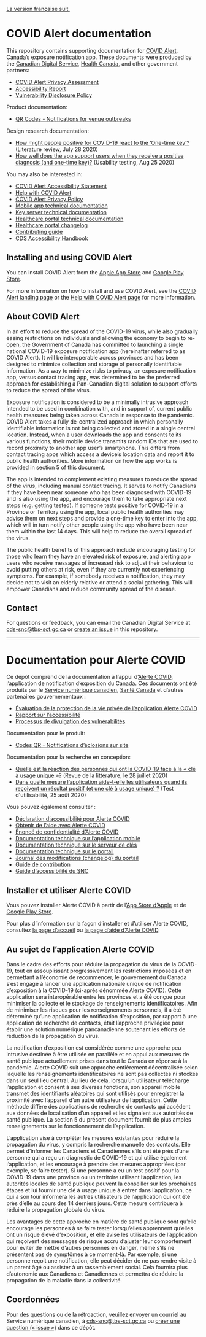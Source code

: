 [La version française suit.](#documentation-pour-alerte-covid)

# COVID Alert documentation

This repository contains supporting documentation for [COVID Alert](https://www.canada.ca/en/public-health/services/diseases/coronavirus-disease-covid-19/covid-alert.html), Canada’s exposure notification app. These documents were produced by the [Canadian Digital Service](https://digital.canada.ca/), [Health Canada](https://www.canada.ca/en/health-canada.html), and other government partners:

*   [COVID Alert Privacy Assessment](https://github.com/cds-snc/covid-alert-documentation/blob/main/COVIDAlertPrivacyAssessment.md)
*   [Accessibility Report](https://github.com/cds-snc/covid-alert-documentation/blob/main/AccessibilityReport.md)
*   [Vulnerability Disclosure Policy](https://github.com/cds-snc/covid-alert-documentation/blob/main/VulnerabilityDisclosurePolicy.md)

Product documentation:

* [QR Codes -  Notifications for venue outbreaks](https://github.com/cds-snc/covid-alert-documentation/blob/product-doc/product/qr-codes.md)

Design research documentation:

*   [How might people positive for COVID-19 react to the ‘One-time key’?](https://github.com/cds-snc/covid-alert-documentation/blob/main/research/LiteratureReview.md) (Literature review, July 28 2020)
*   [How well does the app support users when they receive a positive diagnosis (and one-time key)?](https://github.com/cds-snc/covid-alert-documentation/blob/main/research/UsabilityAug2020.md) (Usability testing, Aug 25 2020)

You may also be interested in:

*   [COVID Alert Accessibility Statement](https://www.canada.ca/en/public-health/services/diseases/coronavirus-disease-covid-19/covid-alert/accessibility-statement.html)
*   [Help with COVID Alert](https://www.canada.ca/en/public-health/services/diseases/coronavirus-disease-covid-19/covid-alert/help.html)
*   [COVID Alert Privacy Policy](https://www.canada.ca/en/public-health/services/diseases/coronavirus-disease-covid-19/covid-alert/privacy-policy.html)
*   [Mobile app technical documentation](https://github.com/cds-snc/covid-alert-app#readme)
*   [Key server technical documentation](https://github.com/cds-snc/covid-alert-server#readme)
*   [Healthcare portal technical documentation](https://github.com/cds-snc/covid-alert-portal#readme)
*   [Healthcare portal changelog](https://github.com/cds-snc/covid-alert-portal/blob/main/CHANGELOG.md)
*   [Contributing guide](https://github.com/cds-snc/covid-alert-app/blob/master/CONTRIBUTING.md)
*   [CDS Accessibility Handbook](https://digital.canada.ca/a11y/)


## Installing and using COVID Alert

You can install COVID Alert from the [Apple App Store](https://apps.apple.com/ca/app/id1520284227) and [Google Play Store](https://play.google.com/store/apps/details?id=ca.gc.hcsc.canada.stopcovid).

For more information on how to install and use COVID Alert, see the [COVID Alert landing page](https://www.canada.ca/en/public-health/services/diseases/coronavirus-disease-covid-19/covid-alert.html) or the [Help with COVID Alert page](https://www.canada.ca/en/public-health/services/diseases/coronavirus-disease-covid-19/covid-alert/help.html) for more information.


## About COVID Alert

In an effort to reduce the spread of the COVID-19 virus, while also gradually easing restrictions on individuals and allowing the economy to begin to re-open, the Government of Canada has committed to launching a single national COVID-19 exposure notification app (hereinafter referred to as COVID Alert). It will be interoperable across provinces and has been designed to minimize collection and storage of personally identifiable information. As a way to minimize risks to privacy, an exposure notification app, versus contact tracing app, was determined to be the preferred approach for establishing a Pan-Canadian digital solution to support efforts to reduce the spread of the virus.

Exposure notification is considered to be a minimally intrusive approach intended to be used in combination with, and in support of, current public health measures being taken across Canada in response to the pandemic. COVID Alert takes a fully de-centralized approach in which personally identifiable information is not being collected and stored in a single central location. Instead, when a user downloads the app and consents to its various functions, their mobile device transmits random IDs that are used to record proximity to another app user’s smartphone. This differs from contact tracing apps which access a device’s location data and report it to public health authorities. More information on how the app works is provided in section 5 of this document.

The app is intended to complement existing measures to reduce the spread of the virus, including manual contact tracing. It serves to notify Canadians if they have been near someone who has been diagnosed with COVID-19 and is also using the app, and encourage them to take appropriate next steps (e.g. getting tested). If someone tests positive for COVID-19 in a Province or Territory using the app, local public health authorities may advise them on next steps and provide a one-time key to enter into the app, which will in turn notify other people using the app who have been near them within the last 14 days. This will help to reduce the overall spread of the virus.

The public health benefits of this approach include encouraging testing for those who learn they have an elevated risk of exposure, and alerting app users who receive messages of increased risk to adjust their behaviour to avoid putting others at risk, even if they are currently not experiencing symptoms. For example, if somebody receives a notification, they may decide not to visit an elderly relative or attend a social gathering. This will empower Canadians and reduce community spread of the disease.


## Contact

For questions or feedback, you can email the Canadian Digital Service at [cds-snc@tbs-sct.gc.ca](mailto:cds-snc@tbs-sct.gc.ca) or [create an issue](https://github.com/cds-snc/covid-alert-documentation/issues) in this repository.

----

# Documentation pour Alerte COVID

Ce dépôt comprend de la documentation à l’appui d’[Alerte COVID](https://www.canada.ca/fr/sante-publique/services/maladies/maladie-coronavirus-covid-19/alerte-covid.html), l’application de notification d’exposition du Canada. Ces documents ont été produits par le [Service numérique canadien](https://numerique.canada.ca/), [Santé Canada](https://www.canada.ca/fr/sante-canada.html) et d’autres partenaires gouvernementaux :   

*   [Évaluation de la protection de la vie privée de l’application Alerte COVID](https://github.com/cds-snc/covid-alert-documentation/blob/main/EvaluationViePriveeAlerteCOVID.md)
*   [Rapport sur l’accessibilité](https://github.com/cds-snc/covid-alert-documentation/blob/main/RapportAccessibilite.md)
*   [Processus de divulgation des vulnérabilités](https://github.com/cds-snc/covid-alert-documentation/blob/main/PolitiqueDivulgationVulnerabilites.md)

Documentation pour le produit:

* [Codes QR - Notifications d’éclosions sur site](https://github.com/cds-snc/covid-alert-documentation/blob/product-doc/produit/codes-qr.md)

Documentation pour la recherche en conception:

*   [Quelle est la réaction des personnes qui ont la COVID-19 face à la « clé à usage unique »?](https://github.com/cds-snc/covid-alert-documentation/blob/main/recherche/RevueLitterature.md) (Revue de la littérature, le 28 juillet 2020)
*   [Dans quelle mesure l’application aide-t-elle les utilisateurs quand ils reçoivent un résultat positif (et une clé à usage unique) ?](https://github.com/cds-snc/covid-alert-documentation/blob/main/recherche/UtilisabiliteAout2020.md) (Test d'utilisabilité, 25 août 2020)

Vous pouvez également consulter :  

*   [Déclaration d’accessibilité pour Alerte COVID](https://www.canada.ca/fr/sante-publique/services/maladies/maladie-coronavirus-covid-19/alerte-covid/declaration-accessibilite.html)
*   [Obtenir de l’aide avec Alerte COVID](https://www.canada.ca/fr/sante-publique/services/maladies/maladie-coronavirus-covid-19/alerte-covid/aide.html)
*   [Énoncé de confidentialité d’Alerte COVID](https://www.canada.ca/fr/sante-publique/services/maladies/maladie-coronavirus-covid-19/alerte-covid/politique-confidentialite.html)
*   [Documentation technique sur l’application mobile](https://github.com/cds-snc/covid-alert-app#readme)
*   [Documentation technique sur le serveur de clés](https://github.com/cds-snc/covid-alert-server#readme)
*   [Documentation technique sur le portail](https://github.com/cds-snc/covid-alert-portal#readme)
*   [Journal des modifications (changelog) du portail](https://github.com/cds-snc/covid-alert-portal/blob/main/CHANGELOG.md)
*   [Guide de contribution](https://github.com/cds-snc/covid-alert-app/blob/master/CONTRIBUTING.md)
*   [Guide d’accessibilité du SNC](https://numerique.canada.ca/a11y/)

## Installer et utiliser Alerte COVID

Vous pouvez installer Alerte COVID à partir de l’[App Store d’Apple](https://apps.apple.com/ca/app/id1520284227?l=fr) et de [Google Play Store](https://play.google.com/store/apps/details?id=ca.gc.hcsc.canada.stopcovid&hl=fr).

Pour plus d’information sur la façon d’installer et d’utiliser Alerte COVID, consultez [la page d’accueil](https://www.canada.ca/fr/sante-publique/services/maladies/maladie-coronavirus-covid-19/alerte-covid.html) ou [la page d’aide d’Alerte COVID](https://www.canada.ca/fr/sante-publique/services/maladies/maladie-coronavirus-covid-19/alerte-covid/aide.html).

## Au sujet de l’application Alerte COVID

Dans le cadre des efforts pour réduire la propagation du virus de la COVID-19, tout en assouplissant progressivement les restrictions imposées et en permettant à l’économie de recommencer, le gouvernement du Canada s’est engagé à lancer une application nationale unique de notification d’exposition à la COVID-19 (ci-après dénommée Alerte COVID). Cette application sera interopérable entre les provinces et a été conçue pour minimiser la collecte et le stockage de renseignements identificatoires. Afin de minimiser les risques pour les renseignements personnels, il a été déterminé qu’une application de notification d’exposition, par rapport à une application de recherche de contacts, était l’approche privilégiée pour établir une solution numérique pancanadienne soutenant les efforts de réduction de la propagation du virus.

La notification d’exposition est considérée comme une approche peu intrusive destinée à être utilisée en parallèle et en appui aux mesures de santé publique actuellement prises dans tout le Canada en réponse à la pandémie. Alerte COVID suit une approche entièrement décentralisée selon laquelle les renseignements identificatoires ne sont pas collectés ni stockés dans un seul lieu central. Au lieu de cela, lorsqu’un utilisateur télécharge l’application et consent à ses diverses fonctions, son appareil mobile transmet des identifiants aléatoires qui sont utilisés pour enregistrer la proximité avec l’appareil d’un autre utilisateur de l’application. Cette méthode diffère des applications de recherche de contacts qui accèdent aux données de localisation d’un appareil et les signalent aux autorités de santé publique. La section 5 du présent document fournit de plus amples renseignements sur le fonctionnement de l’application.

L’application vise à compléter les mesures existantes pour réduire la propagation du virus, y compris la recherche manuelle des contacts. Elle permet d’informer les Canadiens et Canadiennes s’ils ont été près d’une personne qui a reçu un diagnostic de COVID-19 et qui utilise également l’application, et les encourage à prendre des mesures appropriées (par exemple, se faire tester). Si une personne a eu un test positif pour la COVID-19 dans une province ou un territoire utilisant l’application, les autorités locales de santé publique peuvent la conseiller sur les prochaines étapes et lui fournir une clé à usage unique à entrer dans l’application, ce qui à son tour informera les autres utilisateurs de l’application qui ont été près d’elle au cours des 14 derniers jours. Cette mesure contribuera à réduire la propagation globale du virus.

Les avantages de cette approche en matière de santé publique sont qu’elle encourage les personnes à se faire tester lorsqu’elles apprennent qu’elles ont un risque élevé d’exposition, et elle avise les utilisateurs de l’application qui reçoivent des messages de risque accru d’ajuster leur comportement pour éviter de mettre d’autres personnes en danger, même s’ils ne présentent pas de symptômes à ce moment-là. Par exemple, si une personne reçoit une notification, elle peut décider de ne pas rendre visite à un parent âgé ou assister à un rassemblement social. Cela fournira plus d’autonomie aux Canadiens et Canadiennes et permettra de réduire la propagation de la maladie dans la collectivité.   

## Coordonnées

Pour des questions ou de la rétroaction, veuillez envoyer un courriel au Service numérique canadien, à [cds-snc@tbs-sct.gc.ca](mailto:cds-snc@tbs-sct.gc.ca) ou [créer une question (« issue »)](https://github.com/cds-snc/covid-alert-documentation/issues) dans ce dépôt.
